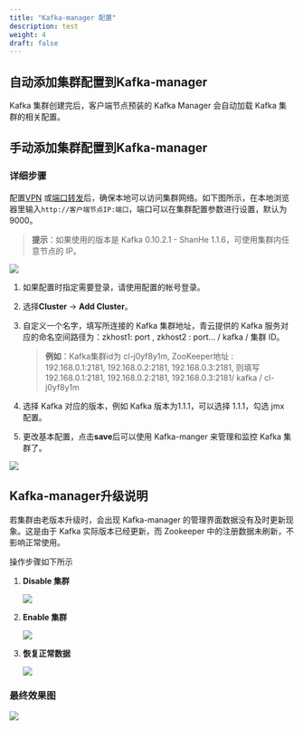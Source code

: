 ```yaml
---
title: "Kafka-manager 配置"
description: test
weight: 4
draft: false
---
```


## 自动添加集群配置到Kafka-manager

Kafka 集群创建完后，客户端节点预装的 Kafka Manager 会自动加载 Kafka 集群的相关配置。


## 手动添加集群配置到Kafka-manager  

### 详细步骤

配置[VPN](/network/vpc/manual/vpn/) 或[端口转发](/network/vpc/faq/methods_of_port_forwarding/)后，确保本地可以访问集群网络。如下图所示，在本地浏览器里输入```http://客户端节点IP:端口```，端口可以在集群配置参数进行设置，默认为9000。

> **提示**：如果使用的版本是 Kafka 0.10.2.1 - ShanHe 1.1.6，可使用集群内任意节点的 IP。

![](../../_images/clusters.png)

1. 如果配置时指定需要登录，请使用配置的帐号登录。

2. 选择**Cluster** -> **Add Cluster**。

3. 自定义一个名字，填写所连接的 Kafka 集群地址，青云提供的 Kafka 服务对应的命名空间路径为：zkhost1: port , zkhost2 : port… / kafka / 集群 ID。

   > **例如**：Kafka集群id为 cl-j0yf8y1m, ZooKeeper地址 : 192.168.0.1:2181, 192.168.0.2:2181, 192.168.0.3:2181, 则填写192.168.0.1:2181, 192.168.0.2:2181, 192.168.0.3:2181/ kafka / cl-j0yf8y1m

4. 选择 Kafka 对应的版本，例如 Kafka 版本为1.1.1，可以选择 1.1.1，勾选 jmx 配置。

5. 更改基本配置，点击**save**后可以使用 Kafka-manger 来管理和监控 Kafka 集群了。

![](../../_images/add_cluster.png)

## Kafka-manager升级说明

若集群由老版本升级时，会出现 Kafka-manager 的管理界面数据没有及时更新现象。这是由于 Kafka 实际版本已经更新，而 Zookeeper 中的注册数据未刷新，不影响正常使用。

操作步骤如下所示

1. **Disable 集群**

   ![](../../_images/disable_cluster.png)

2. **Enable 集群**

   ![](../../_images/enable_cluster.png)

3. **恢复正常数据**

   ![](../../_images/recover_data.png)

### 最终效果图

![](../../_images/cluster_info.png)